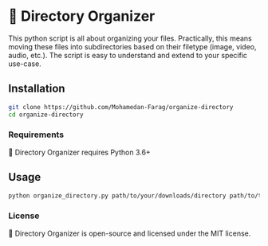 # 📁 Directory Organizer
This python script is all about organizing your files. Practically, this means moving these files into subdirectories based on their filetype (image, video, audio, etc.). The script is easy to understand and extend to your specific use-case.

## Installation
```bash
git clone https://github.com/Mohamedan-Farag/organize-directory
cd organize-directory
```

### Requirements
📁 Directory Organizer requires Python 3.6+

## Usage
```bash
python organize_directory.py path/to/your/downloads/directory path/to/the/subdirectories/file.json
```

### License
📁 Directory Organizer is open-source and licensed under the MIT license.

